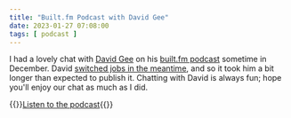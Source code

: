 ```yaml
---
title: "Built.fm Podcast with David Gee"
date: 2023-01-27 07:08:00
tags: [ podcast ]
---
```

I had a lovely chat with [David Gee](https://www.ipspace.net/Author:David_Gee) on his [built.fm podcast](https://built.fm/) sometime in December. David [switched jobs in the meantime](https://www.linkedin.com/in/davedotdev/), and so it took him a bit longer than expected to publish it. Chatting with David is always fun; hope you'll enjoy our chat  as much as I did.

{{<jump>}}[Listen to the podcast](https://built.fm/p/ep06-ivan-broke-the-internet#details){{</jump>}}